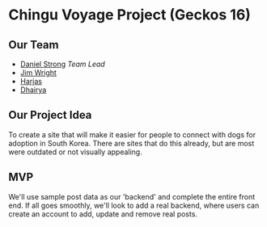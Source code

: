 # Chingu Voyage Project (Geckos 16)

## Our Team
- [Daniel Strong](https://github.com/dastrong) *Team Lead*
- [Jim Wright](https://github.com/diskomotech)
- [Harjas](https://github.com/harjas27)
- [Dhairya](https://github.com/dhairyadwivedi)

## Our Project Idea
To create a site that will make it easier for people to connect with dogs for adoption in South Korea. There are sites that do this already, but are most were outdated or not visually appealing.

## MVP
We'll use sample post data as our 'backend' and complete the entire front end. If all goes smoothly, we'll look to add a real backend, where users can create an account to add, update and remove real posts.
